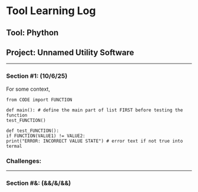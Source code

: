 # Tool Learning Log

## Tool: **Phython**

## Project: **Unnamed Utility Software**

---

### Section #1: (10/6/25)

For some context, 

```PY
from CODE import FUNCTION

def main(): # define the main part of list FIRST before testing the function
test_FUNCTION()

def test_FUNCTION():
if FUNCTION(VALUE1) != VALUE2:
print("ERROR: INCORRECT VALUE STATE") # error text if not true into termal 
```


### Challenges:

---

### Section #&: (&&/&/&&)



<!-- 
* Links you used today (websites, videos, etc)
* Things you tried, progress you made, etc
* Challenges, a-ha moments, etc
* Questions you still have
* What you're going to try next
-->
